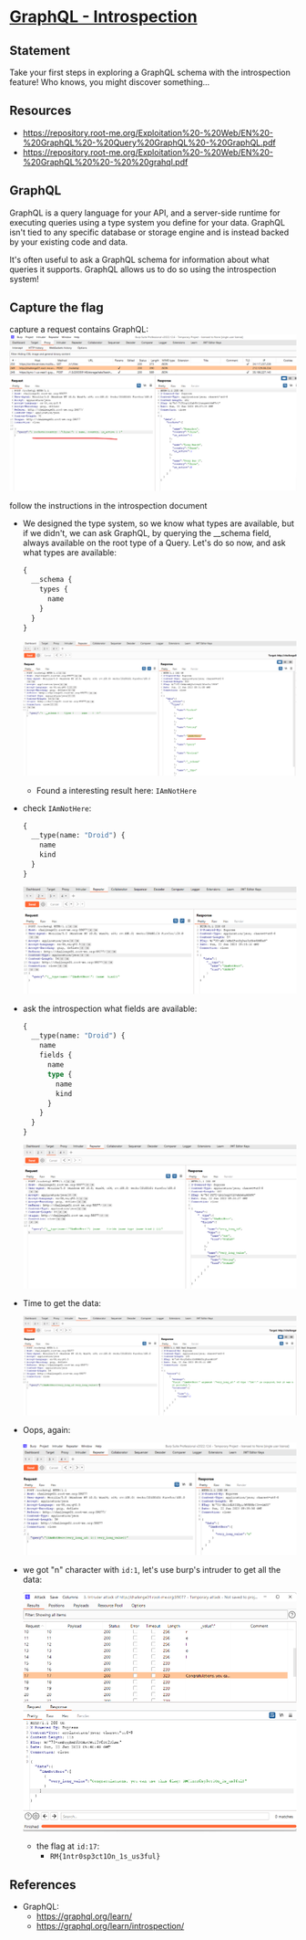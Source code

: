 # [GraphQL - Introspection](https://www.root-me.org/en/Challenges/Web-Server/GraphQL-Introspection)

## Statement

Take your first steps in exploring a GraphQL schema with the introspection feature!
Who knows, you might discover something...

## Resources

- <https://repository.root-me.org/Exploitation%20-%20Web/EN%20-%20GraphQL%20-%20Query%20GraphQL%20-%20GraphQL.pdf>
- <https://repository.root-me.org/Exploitation%20-%20Web/EN%20-%20GraphQL%20%20-%20%20grahql.pdf>

## GraphQL

GraphQL is a query language for your API, and a server-side runtime for executing queries using a type system you define for your data. GraphQL isn't tied to any specific database or storage engine and is instead backed by your existing code and data.

It's often useful to ask a GraphQL schema for information about what queries it supports. GraphQL allows us to do so using the introspection system!

## Capture the flag

capture a request contains GraphQL:
![1.png](./image/GraphQL%20-%20Introspection%201.png)

follow the instructions in the introspection document

- We designed the type system, so we know what types are available, but if we didn't, we can ask GraphQL, by querying the __schema field, always available on the root type of a Query. Let's do so now, and ask what types are available:

  ```graphql
  {
    __schema {
      types {
        name
      }
    }
  }
  ```

  ![2.png](./image/GraphQL%20-%20Introspection%202.png)
  - Found a interesting result here: `IAmNotHere`
- check `IAmNotHere`:

  ```graphql
  {
    __type(name: "Droid") {
      name
      kind
    }
  }
  ```

  ![3.png](./image/GraphQL%20-%20Introspection%203.png)
- ask the introspection what fields are available:

  ```graphql
  {
    __type(name: "Droid") {
      name
      fields {
        name
        type {
          name
          kind
        }
      }
    }
  }
  ```

  ![4.png](./image/GraphQL%20-%20Introspection%204.png)
- Time to get the data:
  
  ![5.png](./image/GraphQL%20-%20Introspection%205.png)
- Oops, again:

  ![6.png](./image/GraphQL%20-%20Introspection%206.png)
- we got "n" character with `id:1`, let's use burp's intruder to get all the data:

  ![7.png](./image/GraphQL%20-%20Introspection%207.png)
  - the flag at `id:17`: 
    - `RM{1ntr0sp3ct1On_1s_us3ful}`

## References

- GraphQL:
  - <https://graphql.org/learn/>
  - <https://graphql.org/learn/introspection/>
